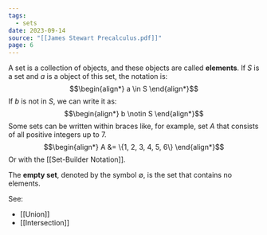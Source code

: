 ```yaml
---
tags:
  - sets
date: 2023-09-14
source: "[[James Stewart Precalculus.pdf]]"
page: 6
---
```

A set is a collection of objects, and these objects are called **elements**.
If $S$ is a set and $a$ is a object of this set, the notation is:
$$\begin{align*}
a \in S
\end{align*}$$
If $b$ is not in $S$, we can write it as:
$$\begin{align*}
b \notin S
\end{align*}$$
Some sets can be written within braces like, for example, set $A$ that consists of all positive integers up to 7.
$$\begin{align*}
A &= \{1, 2, 3, 4, 5, 6\}
\end{align*}$$
Or with the [[Set-Builder Notation]].

The **empty set**, denoted by the symbol ${\emptyset}$, is the set that contains no elements. 

See:
- [[Union]]
- [[Intersection]]